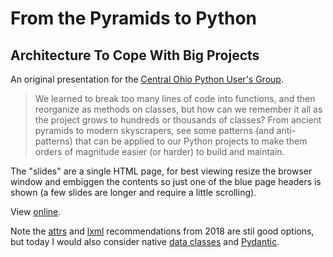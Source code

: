 # From the Pyramids to Python
## Architecture To Cope With Big Projects

An original presentation for the
[Central Ohio Python User's Group](http://cohpy.org/).

> We learned to break too many lines of code into functions,
> and then reorganize as methods on classes, but how can we
> remember it all as the project grows to hundreds or thousands
> of classes? From ancient pyramids to modern skyscrapers,
> see some patterns (and anti-patterns) that can be applied to
> our Python projects to make them orders of magnitude easier
> (or harder) to build and maintain.

The "slides" are a single HTML page, for best viewing resize
the browser window and embiggen the contents so just one of
the blue page headers is shown (a few slides are longer and
require a little scrolling).

View [online](https://htmlpreview.github.io/?https://github.com/nludban/pyramids-python-architecture/blob/master/presentation.html).

Note the [attrs](https://www.attrs.org/en/stable/)
and [lxml](https://lxml.de/) recommendations from 2018 are
stil good options, but today I would also consider
native [data classes](https://docs.python.org/3.7/whatsnew/3.7.html#dataclasses)
and [Pydantic](https://pydantic.dev/).
